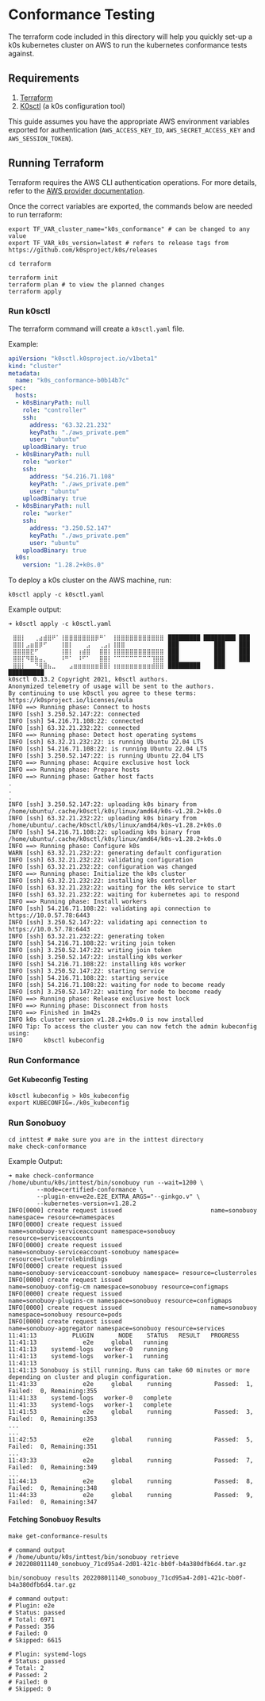 # Conformance Testing

The terraform code included in this directory will help you quickly set-up a k0s kubernetes cluster on AWS to run the kubernetes conformance tests against.

## Requirements

1. [Terraform](https://learn.hashicorp.com/tutorials/terraform/install-cli#install-terraform)
2. [K0sctl](https://github.com/k0sproject/k0sctl/#installation) (a k0s configuration tool)

This guide assumes you have the appropriate AWS environment variables exported for authentication (`AWS_ACCESS_KEY_ID`, `AWS_SECRET_ACCESS_KEY` and `AWS_SESSION_TOKEN`).

## Running Terraform

Terraform requires the AWS CLI authentication operations. For more details, refer to the [AWS provider documentation](https://registry.terraform.io/providers/hashicorp/aws/latest/docs#environment-variables).

Once the correct variables are exported, the commands below are needed to run terraform:

```shell
export TF_VAR_cluster_name="k0s_conformance" # can be changed to any value
export TF_VAR_k0s_version=latest # refers to release tags from https://github.com/k0sproject/k0s/releases

cd terraform

terraform init
terraform plan # to view the planned changes
terraform apply
```

### Run k0sctl

The terraform command will create a `k0sctl.yaml` file.

Example:

```yaml
apiVersion: "k0sctl.k0sproject.io/v1beta1"
kind: "cluster"
metadata:
  name: "k0s_conformance-b0b14b7c"
spec:
  hosts:
  - k0sBinaryPath: null
    role: "controller"
    ssh:
      address: "63.32.21.232"
      keyPath: "./aws_private.pem"
      user: "ubuntu"
    uploadBinary: true
  - k0sBinaryPath: null
    role: "worker"
    ssh:
      address: "54.216.71.108"
      keyPath: "./aws_private.pem"
      user: "ubuntu"
    uploadBinary: true
  - k0sBinaryPath: null
    role: "worker"
    ssh:
      address: "3.250.52.147"
      keyPath: "./aws_private.pem"
      user: "ubuntu"
    uploadBinary: true
  k0s:
    version: "1.28.2+k0s.0"
```

To deploy a k0s cluster on the AWS machine, run:

```shell
k0sctl apply -c k0sctl.yaml
```

Example output:

```shell
➜ k0sctl apply -c k0sctl.yaml

⠀⣿⣿⡇⠀⠀⢀⣴⣾⣿⠟⠁⢸⣿⣿⣿⣿⣿⣿⣿⡿⠛⠁⠀⢸⣿⣿⣿⣿⣿⣿⣿⣿⣿⣿⣿⠀█████████ █████████ ███
⠀⣿⣿⡇⣠⣶⣿⡿⠋⠀⠀⠀⢸⣿⡇⠀⠀⠀⣠⠀⠀⢀⣠⡆⢸⣿⣿⠀⠀⠀⠀⠀⠀⠀⠀⠀⠀███          ███    ███
⠀⣿⣿⣿⣿⣟⠋⠀⠀⠀⠀⠀⢸⣿⡇⠀⢰⣾⣿⠀⠀⣿⣿⡇⢸⣿⣿⣿⣿⣿⣿⣿⣿⣿⣿⣿⠀███          ███    ███
⠀⣿⣿⡏⠻⣿⣷⣤⡀⠀⠀⠀⠸⠛⠁⠀⠸⠋⠁⠀⠀⣿⣿⡇⠈⠉⠉⠉⠉⠉⠉⠉⠉⢹⣿⣿⠀███          ███    ███
⠀⣿⣿⡇⠀⠀⠙⢿⣿⣦⣀⠀⠀⠀⣠⣶⣶⣶⣶⣶⣶⣿⣿⡇⢰⣶⣶⣶⣶⣶⣶⣶⣶⣾⣿⣿⠀█████████    ███    ██████████
k0sctl 0.13.2 Copyright 2021, k0sctl authors.
Anonymized telemetry of usage will be sent to the authors.
By continuing to use k0sctl you agree to these terms:
https://k0sproject.io/licenses/eula
INFO ==> Running phase: Connect to hosts
INFO [ssh] 3.250.52.147:22: connected
INFO [ssh] 54.216.71.108:22: connected
INFO [ssh] 63.32.21.232:22: connected
INFO ==> Running phase: Detect host operating systems
INFO [ssh] 63.32.21.232:22: is running Ubuntu 22.04 LTS
INFO [ssh] 54.216.71.108:22: is running Ubuntu 22.04 LTS
INFO [ssh] 3.250.52.147:22: is running Ubuntu 22.04 LTS
INFO ==> Running phase: Acquire exclusive host lock
INFO ==> Running phase: Prepare hosts
INFO ==> Running phase: Gather host facts
.
.
.
INFO [ssh] 3.250.52.147:22: uploading k0s binary from /home/ubuntu/.cache/k0sctl/k0s/linux/amd64/k0s-v1.28.2+k0s.0
INFO [ssh] 63.32.21.232:22: uploading k0s binary from /home/ubuntu/.cache/k0sctl/k0s/linux/amd64/k0s-v1.28.2+k0s.0
INFO [ssh] 54.216.71.108:22: uploading k0s binary from /home/ubuntu/.cache/k0sctl/k0s/linux/amd64/k0s-v1.28.2+k0s.0
INFO ==> Running phase: Configure k0s
WARN [ssh] 63.32.21.232:22: generating default configuration
INFO [ssh] 63.32.21.232:22: validating configuration
INFO [ssh] 63.32.21.232:22: configuration was changed
INFO ==> Running phase: Initialize the k0s cluster
INFO [ssh] 63.32.21.232:22: installing k0s controller
INFO [ssh] 63.32.21.232:22: waiting for the k0s service to start
INFO [ssh] 63.32.21.232:22: waiting for kubernetes api to respond
INFO ==> Running phase: Install workers
INFO [ssh] 54.216.71.108:22: validating api connection to https://10.0.57.78:6443
INFO [ssh] 3.250.52.147:22: validating api connection to https://10.0.57.78:6443
INFO [ssh] 63.32.21.232:22: generating token
INFO [ssh] 54.216.71.108:22: writing join token
INFO [ssh] 3.250.52.147:22: writing join token
INFO [ssh] 3.250.52.147:22: installing k0s worker
INFO [ssh] 54.216.71.108:22: installing k0s worker
INFO [ssh] 3.250.52.147:22: starting service
INFO [ssh] 54.216.71.108:22: starting service
INFO [ssh] 54.216.71.108:22: waiting for node to become ready
INFO [ssh] 3.250.52.147:22: waiting for node to become ready
INFO ==> Running phase: Release exclusive host lock
INFO ==> Running phase: Disconnect from hosts
INFO ==> Finished in 1m42s
INFO k0s cluster version v1.28.2+k0s.0 is now installed
INFO Tip: To access the cluster you can now fetch the admin kubeconfig using:
INFO      k0sctl kubeconfig
```

### Run Conformance

#### Get Kubeconfig Testing

```shell
k0sctl kubeconfig > k0s_kubeconfig
export KUBECONFIG=./k0s_kubeconfig
```

### Run Sonobuoy

```shell
cd inttest # make sure you are in the inttest directory
make check-conformance
```

Example Output:

```shell
➜ make check-conformance
/home/ubuntu/k0s/inttest/bin/sonobuoy run --wait=1200 \
        --mode=certified-conformance \
        --plugin-env=e2e.E2E_EXTRA_ARGS="--ginkgo.v" \
        --kubernetes-version=v1.28.2
INFO[0000] create request issued                         name=sonobuoy namespace= resource=namespaces
INFO[0000] create request issued                         name=sonobuoy-serviceaccount namespace=sonobuoy resource=serviceaccounts
INFO[0000] create request issued                         name=sonobuoy-serviceaccount-sonobuoy namespace= resource=clusterrolebindings
INFO[0000] create request issued                         name=sonobuoy-serviceaccount-sonobuoy namespace= resource=clusterroles
INFO[0000] create request issued                         name=sonobuoy-config-cm namespace=sonobuoy resource=configmaps
INFO[0000] create request issued                         name=sonobuoy-plugins-cm namespace=sonobuoy resource=configmaps
INFO[0000] create request issued                         name=sonobuoy namespace=sonobuoy resource=pods
INFO[0000] create request issued                         name=sonobuoy-aggregator namespace=sonobuoy resource=services
11:41:13          PLUGIN       NODE    STATUS   RESULT   PROGRESS
11:41:13             e2e     global   running
11:41:13    systemd-logs   worker-0   running
11:41:13    systemd-logs   worker-1   running
11:41:13
11:41:13 Sonobuoy is still running. Runs can take 60 minutes or more depending on cluster and plugin configuration.
11:41:33             e2e     global    running            Passed:  1, Failed:  0, Remaining:355
11:41:33    systemd-logs   worker-0   complete
11:41:33    systemd-logs   worker-1   complete
11:41:53             e2e     global    running            Passed:  3, Failed:  0, Remaining:353
...
...
11:42:53             e2e     global    running            Passed:  5, Failed:  0, Remaining:351
...
11:43:33             e2e     global    running            Passed:  7, Failed:  0, Remaining:349
...
11:44:13             e2e     global    running            Passed:  8, Failed:  0, Remaining:348
11:44:33             e2e     global    running            Passed:  9, Failed:  0, Remaining:347
```

#### Fetching Sonobuoy Results

```shell
make get-conformance-results

# command output
# /home/ubuntu/k0s/inttest/bin/sonobuoy retrieve
# 202208011140_sonobuoy_71cd95a4-2d01-421c-bb0f-b4a380dfb6d4.tar.gz
```

```shell
bin/sonobuoy results 202208011140_sonobuoy_71cd95a4-2d01-421c-bb0f-b4a380dfb6d4.tar.gz

# command output:
# Plugin: e2e
# Status: passed
# Total: 6971
# Passed: 356
# Failed: 0
# Skipped: 6615

# Plugin: systemd-logs
# Status: passed
# Total: 2
# Passed: 2
# Failed: 0
# Skipped: 0
```
